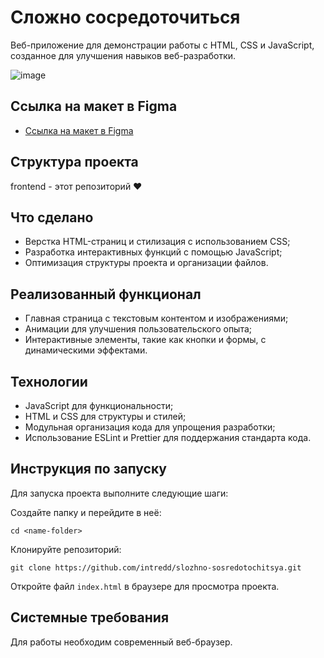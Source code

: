 # Сложно сосредоточиться
Веб-приложение для демонстрации работы с HTML, CSS и JavaScript, созданное для улучшения навыков веб-разработки.

![image](https://github.com/intredd/slozhno-sosredotochitsya/assets/119800161/88e6b04f-6f10-4452-8e6d-9f6186b56a9e)

## Ссылка на макет в Figma
- [Ссылка на макет в Figma](https://www.figma.com/design/lCqDbWjgllgJtb2hmCqfyX/%236-Сложно-сосредоточиться?node-id=0-1&t=a5WuxLYJb5UkmkLZ-0)

## Структура проекта
frontend - этот репозиторий ❤️

## Что сделано
- Верстка HTML-страниц и стилизация с использованием CSS;
- Разработка интерактивных функций с помощью JavaScript;
- Оптимизация структуры проекта и организации файлов.

## Реализованный функционал
- Главная страница с текстовым контентом и изображениями;
- Анимации для улучшения пользовательского опыта;
- Интерактивные элементы, такие как кнопки и формы, с динамическими эффектами.

## Технологии
- JavaScript для функциональности;
- HTML и CSS для структуры и стилей;
- Модульная организация кода для упрощения разработки;
- Использование ESLint и Prettier для поддержания стандарта кода.

## Инструкция по запуску
Для запуска проекта выполните следующие шаги:

Создайте папку и перейдите в неё:

```shell
cd <name-folder>
```

Клонируйте репозиторий:

```shell
git clone https://github.com/intredd/slozhno-sosredotochitsya.git
```

Откройте файл `index.html` в браузере для просмотра проекта.

## Системные требования
Для работы необходим современный веб-браузер.
